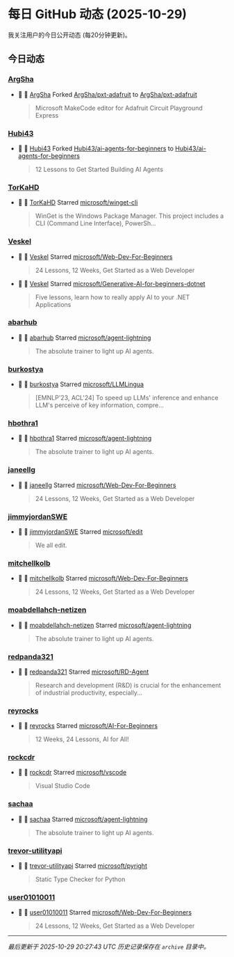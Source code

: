 # 每日 GitHub 动态 (2025-10-29)

我关注用户的今日公开动态 (每20分钟更新)。

## 今日动态

### [ArgSha](https://github.com/ArgSha)
- 🍴 👤 [ArgSha](https://github.com/ArgSha) Forked [ArgSha/pxt-adafruit](https://github.com/ArgSha/pxt-adafruit) to [ArgSha/pxt-adafruit](https://github.com/ArgSha/pxt-adafruit)
  > Microsoft MakeCode editor for Adafruit Circuit Playground Express

### [Hubi43](https://github.com/Hubi43)
- 🍴 👤 [Hubi43](https://github.com/Hubi43) Forked [Hubi43/ai-agents-for-beginners](https://github.com/Hubi43/ai-agents-for-beginners) to [Hubi43/ai-agents-for-beginners](https://github.com/Hubi43/ai-agents-for-beginners)
  > 12 Lessons to Get Started Building AI Agents

### [TorKaHD](https://github.com/TorKaHD)
- 🌟 👤 [TorKaHD](https://github.com/TorKaHD) Starred [microsoft/winget-cli](https://github.com/microsoft/winget-cli)
  > WinGet is the Windows Package Manager. This project includes a CLI (Command Line Interface), PowerSh...

### [Veskel](https://github.com/Veskel)
- 🌟 👤 [Veskel](https://github.com/Veskel) Starred [microsoft/Web-Dev-For-Beginners](https://github.com/microsoft/Web-Dev-For-Beginners)
  > 24 Lessons, 12 Weeks, Get Started as a Web Developer
- 🌟 👤 [Veskel](https://github.com/Veskel) Starred [microsoft/Generative-AI-for-beginners-dotnet](https://github.com/microsoft/Generative-AI-for-beginners-dotnet)
  > Five lessons, learn how to really apply AI to your .NET Applications

### [abarhub](https://github.com/abarhub)
- 🌟 👤 [abarhub](https://github.com/abarhub) Starred [microsoft/agent-lightning](https://github.com/microsoft/agent-lightning)
  > The absolute trainer to light up AI agents.

### [burkostya](https://github.com/burkostya)
- 🌟 👤 [burkostya](https://github.com/burkostya) Starred [microsoft/LLMLingua](https://github.com/microsoft/LLMLingua)
  > [EMNLP'23, ACL'24] To speed up LLMs' inference and enhance LLM's perceive of key information, compre...

### [hbothra1](https://github.com/hbothra1)
- 🌟 👤 [hbothra1](https://github.com/hbothra1) Starred [microsoft/agent-lightning](https://github.com/microsoft/agent-lightning)
  > The absolute trainer to light up AI agents.

### [janeellg](https://github.com/janeellg)
- 🌟 👤 [janeellg](https://github.com/janeellg) Starred [microsoft/Web-Dev-For-Beginners](https://github.com/microsoft/Web-Dev-For-Beginners)
  > 24 Lessons, 12 Weeks, Get Started as a Web Developer

### [jimmyjordanSWE](https://github.com/jimmyjordanSWE)
- 🌟 👤 [jimmyjordanSWE](https://github.com/jimmyjordanSWE) Starred [microsoft/edit](https://github.com/microsoft/edit)
  > We all edit.

### [mitchellkolb](https://github.com/mitchellkolb)
- 🌟 👤 [mitchellkolb](https://github.com/mitchellkolb) Starred [microsoft/Web-Dev-For-Beginners](https://github.com/microsoft/Web-Dev-For-Beginners)
  > 24 Lessons, 12 Weeks, Get Started as a Web Developer

### [moabdellahch-netizen](https://github.com/moabdellahch-netizen)
- 🌟 👤 [moabdellahch-netizen](https://github.com/moabdellahch-netizen) Starred [microsoft/agent-lightning](https://github.com/microsoft/agent-lightning)
  > The absolute trainer to light up AI agents.

### [redpanda321](https://github.com/redpanda321)
- 🌟 👤 [redpanda321](https://github.com/redpanda321) Starred [microsoft/RD-Agent](https://github.com/microsoft/RD-Agent)
  > Research and development (R&D) is crucial for the enhancement of industrial productivity, especially...

### [reyrocks](https://github.com/reyrocks)
- 🌟 👤 [reyrocks](https://github.com/reyrocks) Starred [microsoft/AI-For-Beginners](https://github.com/microsoft/AI-For-Beginners)
  > 12 Weeks, 24 Lessons, AI for All!

### [rockcdr](https://github.com/rockcdr)
- 🌟 👤 [rockcdr](https://github.com/rockcdr) Starred [microsoft/vscode](https://github.com/microsoft/vscode)
  > Visual Studio Code

### [sachaa](https://github.com/sachaa)
- 🌟 👤 [sachaa](https://github.com/sachaa) Starred [microsoft/agent-lightning](https://github.com/microsoft/agent-lightning)
  > The absolute trainer to light up AI agents.

### [trevor-utilityapi](https://github.com/trevor-utilityapi)
- 🌟 👤 [trevor-utilityapi](https://github.com/trevor-utilityapi) Starred [microsoft/pyright](https://github.com/microsoft/pyright)
  > Static Type Checker for Python

### [user01010011](https://github.com/user01010011)
- 🌟 👤 [user01010011](https://github.com/user01010011) Starred [microsoft/Web-Dev-For-Beginners](https://github.com/microsoft/Web-Dev-For-Beginners)
  > 24 Lessons, 12 Weeks, Get Started as a Web Developer


---
*最后更新于 2025-10-29 20:27:43 UTC*
*历史记录保存在 `archive` 目录中。*
